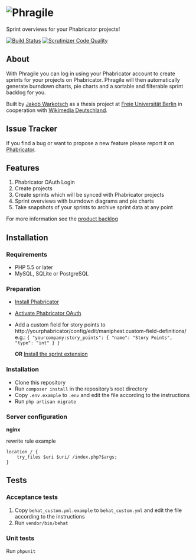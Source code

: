 ![Phragile](https://raw.githubusercontent.com/wmde/phragile/master/public/images/phragile.png)
========

Sprint overviews for your Phabricator projects!

[![Build Status](https://travis-ci.org/wmde/phragile.svg)](https://travis-ci.org/wmde/phragile)
[![Scrutinizer Code Quality](https://scrutinizer-ci.com/g/wmde/phragile/badges/quality-score.png?b=master)](https://scrutinizer-ci.com/g/wmde/phragile/?branch=master)

## About
With Phragile you can log in using your Phabricator account to create sprints for your projects on Phabricator. Phragile will then automatically generate burndown charts, pie charts and a sortable and filterable sprint backlog for you.

Built by [Jakob Warkotsch](https://github.com/jakobw) as a thesis project at [Freie Universität Berlin](http://fu-berlin.de) in cooperation with [Wikimedia Deutschland](http://wikimedia.de).

## Issue Tracker
If you find a bug or want to propose a new feature please report it on [Phabricator](https://phabricator.wikimedia.org/maniphest/task/create/?projects=phragile).

## Features
1. Phabricator OAuth Login
2. Create projects
3. Create sprints which will be synced with Phabricator projects
4. Sprint overviews with burndown diagrams and pie charts
5. Take snapshots of your sprints to archive sprint data at any point

For more information see the [product backlog](https://github.com/wmde/phragile/wiki/Backlog)

## Installation

### Requirements

* PHP 5.5 or later
* MySQL, SQLite or PostgreSQL

### Preparation

* [Install Phabricator](https://secure.phabricator.com/book/phabricator/article/installation_guide/)
* [Activate Phabricator OAuth](https://github.com/wmde/phragile/wiki/Activating-Phabricator-OAuth)
* Add a  custom field for story points to http://yourphabricator/config/edit/maniphest.custom-field-definitions/   
    e.g.: ```{ "yourcompany:story_points": { "name": "Story Points", "type": "int" } }```
    
    **OR** [Install the sprint extension](https://github.com/wikimedia/phabricator-extensions-Sprint)

### Installation
* Clone this repository
* Run `composer install` in the repository’s root directory
* Copy `.env.example` to `.env` and edit the file according to the instructions
* Run `php artisan migrate`

### Server configuration

**nginx**

rewrite rule example

    location / {
        try_files $uri $uri/ /index.php?$args;
    }

## Tests
### Acceptance tests
1. Copy `behat_custom.yml.example` to `behat_custom.yml` and edit the file according to the instructions
2. Run `vendor/bin/behat`

### Unit tests
Run `phpunit`
